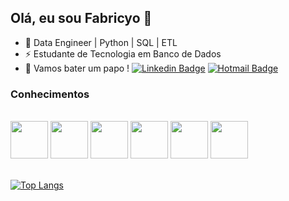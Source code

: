 ## Olá, eu sou Fabricyo 👋

- 🔭 Data Engineer | Python | SQL | ETL
- ⚡ Estudante de Tecnologia em Banco de Dados
- 💬 Vamos bater um papo !
[![Linkedin Badge](https://img.shields.io/badge/-LinkedIn-blue?style=flat-square&logo=Linkedin&logoColor=white&link=https://www.linkedin.com/in/luiz-carlos-abbott-galvão-neto-21a93b148/)](https://www.linkedin.com/in/fabricyo-barreto/)
[![Hotmail Badge](https://img.shields.io/badge/-Hotmail-0078D4?style=flat-square&logo=microsoft-outlook&logoColor=white&link=mailto:fabriciobarreto@hotmail.com)](mailto:fabriciobarreto@hotmail.com)

### Conhecimentos

<div><br />
<img height="60" width="60" src="https://cdn.jsdelivr.net/gh/devicons/devicon/icons/python/python-original-wordmark.svg" />
<img height="60" width="60" src="https://cdn.jsdelivr.net/gh/devicons/devicon/icons/jupyter/jupyter-original-wordmark.svg" />
<img height="60" width="60" src="https://cdn.jsdelivr.net/gh/devicons/devicon/icons/microsoftsqlserver/microsoftsqlserver-plain-wordmark.svg" />
<img height="60" width="60" src="https://cdn.jsdelivr.net/gh/devicons/devicon/icons/mysql/mysql-original-wordmark.svg" />
<img height="60" width="60" src="https://cdn.jsdelivr.net/gh/devicons/devicon/icons/postgresql/postgresql-original-wordmark.svg" />
<img height="60" width="60" src="https://cdn.jsdelivr.net/gh/devicons/devicon/icons/kaggle/kaggle-original-wordmark.svg" />
</div><br />  

[![Top Langs](https://github-readme-stats.vercel.app/api/top-langs/?username=gunners-pro)](https://github.com/anuraghazra/github-readme-stats)

<!--
**gunners-pro/gunners-pro** is a ✨ _special_ ✨ repository because its `README.md` (this file) appears on your GitHub profile.

Here are some ideas to get you started:

- 🔭 I’m currently working on ...
- 🌱 I’m currently learning ...
- 👯 I’m looking to collaborate on ...
- 🤔 I’m looking for help with ...
- 💬 Ask me about ...
- 📫 How to reach me: ...
- 😄 Pronouns: ...
- ⚡ Fun fact: ...
-->
